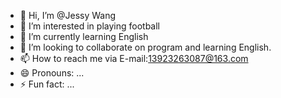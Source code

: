 - 👋 Hi, I’m @Jessy Wang
- 👀 I’m interested in playing football
- 🌱 I’m currently learning English
- 💞️ I’m looking to collaborate on program and learning English.
- 📫 How to reach me via E-mail:13923263087@163.com
- 😄 Pronouns: ...
- ⚡ Fun fact: ...

<!---
Jessy13923263087/Jessy13923263087 is a ✨ special ✨ repository because its `README.md` (this file) appears on your GitHub profile.
You can click the Preview link to take a look at your changes.
--->
